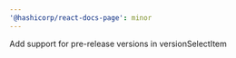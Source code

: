 ```yaml
---
'@hashicorp/react-docs-page': minor
---
```


Add support for pre-release versions in versionSelectItem
